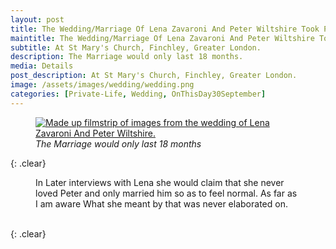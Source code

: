 ```yaml
---
layout: post
title: The Wedding/Marriage Of Lena Zavaroni And Peter Wiltshire Took Place &#124; 30 September 1989
maintitle: The Wedding/Marriage Of Lena Zavaroni And Peter Wiltshire Took Place
subtitle: At St Mary's Church, Finchley, Greater London.
description: The Marriage would only last 18 months.
media: Details
post_description: At St Mary's Church, Finchley, Greater London.
image: /assets/images/wedding/wedding.png
categories: [Private-Life, Wedding, OnThisDay30September]
---
```


<figure class="fig3">
<a href="{{ page.image }}"><img src="{{ page.image }}" class="full-width zoom-in" alt="Made up filmstrip of images from the wedding of Lena Zavaroni And Peter Wiltshire."></a>
<cite>The Marriage would only last 18 months</cite>
</figure>

{: .clear}

<figure class="fig3">
In Later interviews with Lena she would claim that she never loved Peter and only married him so as to feel normal. As far as I am aware What she meant by that was never elaborated on.
</figure>

<br />{: .clear}
